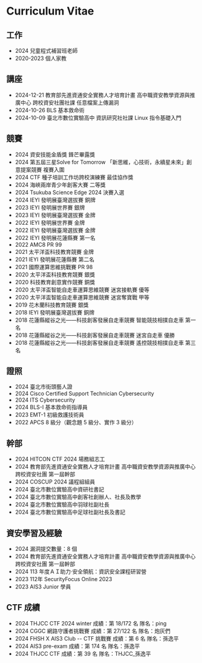 # Curriculum Vitae

## 工作

- 2024 兒童程式補習班老師
- 2020-2023 個人家教

## 講座

- 2024-12-21 教育部先進資通安全實務人才培育計畫 高中職資安教學資源與推廣中心 跨校資安社團社課 任意檔案上傳漏洞
- 2024-10-26 BLS 基本救命術
- 2024-10-09 臺北市數位實驗高中 資訊研究社社課 Linux 指令基礎入門

## 競賽

- 2024 資安技能金盾獎 鋒芒畢露獎
- 2024 第五屆三星Solve for Tomorrow 「新思維，心技術，永續星未來」創意提案競賽 複賽入圍
- 2024 CTF 種子培訓工作坊跨校演練賽 最佳協作獎
- 2024 海峽兩岸青少年創客大賽 二等獎
- 2024 Tsukuba Science Edge 2024 決賽入選
- 2024 IEYI 發明展臺灣選拔賽 銅牌
- 2023 IEYI 發明展世界賽 銀牌
- 2023 IEYI 發明展臺灣選拔賽 金牌
- 2022 IEYI 發明展世界賽 金牌
- 2022 IEYI 發明展臺灣選拔賽 金牌
- 2022 IEYI 發明展花蓮縣賽 第一名
- 2022 AMC8 PR 99
- 2021 太平洋盃科技教育競賽 金牌
- 2021 IEYI 發明展花蓮縣賽 第二名
- 2021 國際運算思維挑戰賽 PR 98
- 2020 太平洋盃科技教育競賽 銀獎
- 2020 科技教育創意實作競賽 銅獎
- 2020 太平洋盃智能自走車運算思維競賽 迷宮接軌賽 優等
- 2020 太平洋盃智能自走車運算思維競賽 迷宮奪寶戰 甲等
- 2019 花木蘭科技教育競賽 銀獎
- 2018 IEYI 發明展臺灣選拔賽 銅牌
- 2018 花蓮縣縱谷之光——科技創客發展自走車競賽 智能競技相撲自走車 第一名
- 2018 花蓮縣縱谷之光——科技創客發展自走車競賽 迷宮自走車 優勝
- 2018 花蓮縣縱谷之光——科技創客發展自走車競賽 遙控競技相撲自走車 第三名

## 證照

- 2024 臺北市街頭藝人證
- 2024 Cisco Certified Support Technician Cybersecurity
- 2024 ITS Cybersecurity
- 2024 BLS-I 基本救命術指導員
- 2023 EMT-1 初級救護技術員
- 2022 APCS 8 級分（觀念題 5 級分、實作 3 級分）

## 幹部

- 2024 HITCON CTF 2024 場務組志工
- 2024 教育部先進資通安全實務人才培育計畫 高中職資安教學資源與推廣中心 跨校資安社團 第一屆幹部
- 2024 COSCUP 2024 議程組組員
- 2024 臺北市數位實驗高中資研社書記
- 2024 臺北市數位實驗高中創客社創辦人、社長及教學
- 2024 臺北市數位實驗高中羽球社副社長
- 2024 臺北市數位實驗高中足球社副社長及書記

## 資安學習及經驗

- 2024 漏洞提交數量：8 個
- 2024 教育部先進資通安全實務人才培育計畫 高中職資安教學資源與推廣中心 跨校資安社團 第一屆幹部
- 2024 113 年度ＡＩ助力‧安全領航：資訊安全課程研習營
- 2023 112年 SecurityFocus Online 2023
- 2023 AIS3 Junior 學員

## CTF 成績

- 2024 THJCC CTF 2024 winter 成績：第 18/172 名 隊名：ping
- 2024 CGGC 網路守護者挑戰賽 成績：第 27/122 名 隊名：炮灰們
- 2024 FHSH X AIS3 Club -- CTF 挑戰賽 成績：第 6 名 隊名：孫逸平
- 2024 AIS3 pre-exam 成績：第 174 名 隊名：孫逸平
- 2024 THJCC CTF 成績：第 39 名 隊名：THJCC_孫逸平
